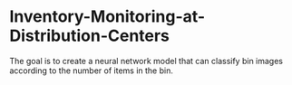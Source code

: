 # Inventory-Monitoring-at-Distribution-Centers
The goal is to create a neural network model that can classify bin images according to the  number of items in the bin.

